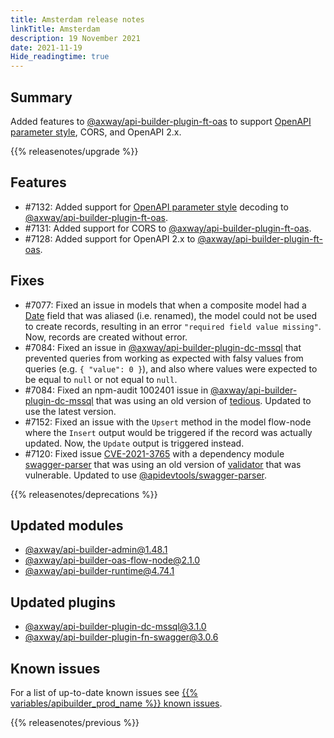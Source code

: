 ```yaml
---
title: Amsterdam release notes
linkTitle: Amsterdam
description: 19 November 2021
date: 2021-11-19
Hide_readingtime: true
---
```

## Summary
Added features to [@axway/api-builder-plugin-ft-oas](https://www.npmjs.com/package/@axway/api-builder-plugin-ft-oas) to support [OpenAPI parameter style](https://github.com/OAI/OpenAPI-Specification/blob/main/versions/3.1.0.md#styleValues), CORS, and OpenAPI 2.x.

{{% releasenotes/upgrade %}}

<!-- ## Breaking changes -->

## Features
* #7132: Added support for [OpenAPI parameter style](https://github.com/OAI/OpenAPI-Specification/blob/main/versions/3.1.0.md#styleValues) decoding to [@axway/api-builder-plugin-ft-oas](https://www.npmjs.com/package/@axway/api-builder-plugin-ft-oas).
* #7131: Added support for CORS to [@axway/api-builder-plugin-ft-oas](https://www.npmjs.com/package/@axway/api-builder-plugin-ft-oas).
* #7128: Added support for OpenAPI 2.x to [@axway/api-builder-plugin-ft-oas](https://www.npmjs.com/package/@axway/api-builder-plugin-ft-oas).

## Fixes
* #7077: Fixed an issue in models that when a composite model had a [Date](https://developer.mozilla.org/en-US/docs/Web/JavaScript/Reference/Global_Objects/Date) field that was aliased (i.e. renamed), the model could not be used to create records, resulting in an error `"required field value missing"`. Now, records are created without error.
* #7084: Fixed an issue in [@axway/api-builder-plugin-dc-mssql](https://www.npmjs.com/package/@axway/api-builder-plugin-dc-mssql) that prevented queries from working as expected with falsy values from queries (e.g. `{ "value": 0 }`), and also where values were expected to be equal to `null` or not equal to `null`.
* #7084: Fixed an npm-audit 1002401 issue in [@axway/api-builder-plugin-dc-mssql](https://www.npmjs.com/package/@axway/api-builder-plugin-dc-mssql) that was using an old version of [tedious](https://www.npmjs.com/package/tedious). Updated to use the latest version.
* #7152: Fixed an issue with the `Upsert` method in the model flow-node where the `Insert` output would be triggered if the record was actually updated. Now, the `Update` output is triggered instead.
* #7120: Fixed issue [CVE-2021-3765](https://nvd.nist.gov/vuln/detail/CVE-2021-3765) with a dependency module [swagger-parser](https://www.npmjs.com/package/swagger-parser) that was using an old version of [validator](https://www.npmjs.com/package/validator) that was vulnerable. Updated to use [@apidevtools/swagger-parser](https://www.npmjs.com/package/@apidevtools/swagger-parser).

{{% releasenotes/deprecations %}}

<!-- Regenerate modules/plugins with api-builder-tools script -->
## Updated modules
* [@axway/api-builder-admin@1.48.1](https://www.npmjs.com/package/@axway/api-builder-admin/v/1.48.1)
* [@axway/api-builder-oas-flow-node@2.1.0](https://www.npmjs.com/package/@axway/api-builder-oas-flow-node/v/2.1.0)
* [@axway/api-builder-runtime@4.74.1](https://www.npmjs.com/package/@axway/api-builder-runtime/v/4.74.1)

## Updated plugins
* [@axway/api-builder-plugin-dc-mssql@3.1.0](https://www.npmjs.com/package/@axway/api-builder-plugin-dc-mssql/v/3.1.0)
* [@axway/api-builder-plugin-fn-swagger@3.0.6](https://www.npmjs.com/package/@axway/api-builder-plugin-fn-swagger/v/3.0.6)

## Known issues
For a list of up-to-date known issues see [{{% variables/apibuilder_prod_name %}} known issues](/docs/known_issues/).

{{% releasenotes/previous %}}
